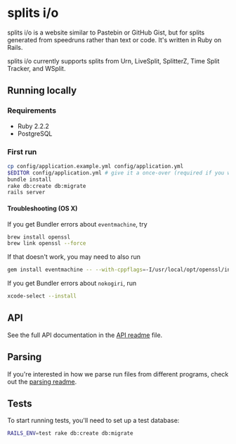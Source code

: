 # splits i/o
splits i/o is a website similar to Pastebin or GitHub Gist, but for splits generated from speedruns rather than text or
code. It's written in Ruby on Rails.

splits i/o currently supports splits from Urn, LiveSplit, SplitterZ, Time Split Tracker, and WSplit.

## Running locally

### Requirements
* Ruby 2.2.2
* PostgreSQL

### First run
```bash
cp config/application.example.yml config/application.yml
$EDITOR config/application.yml # give it a once-over (required if you want local sign in)
bundle install
rake db:create db:migrate
rails server
```

#### Troubleshooting (OS X)

If you get Bundler errors about `eventmachine`, try

```bash
brew install openssl
brew link openssl --force
```

If that doesn't work, you may need to also run

```bash
gem install eventmachine -- --with-cppflags=-I/usr/local/opt/openssl/include
```

If you get Bundler errors about `nokogiri`, run

```bash
xcode-select --install
```

## API
See the full API documentation in the [API readme](./docs/api.md) file.

## Parsing
If you're interested in how we parse run files from different programs, check out the [parsing
readme](./docs/parsing.md).

## Tests
To start running tests, you'll need to set up a test database:

```bash
RAILS_ENV=test rake db:create db:migrate
```
